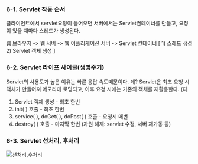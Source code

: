 ### 6-1. Servlet 작동 순서 
클라이언트에서 servlet요청이 들어오면 서버에서는 Servlet컨테이너를 만들고, 요청이 있을 때마다 스레드가 생성된다.

웹 브라우저 -> 웹 서버 -> 웹 어플리케이션 서버 -> Servlet 컨테이너 [ 1) 스레드 생성 2) Servlet 객체 생성 ]

### 6-2. Servlet 라이프 사이클(생명주기)
Servlet의 사용도가 높은 이유는 빠른 응답 속도때문이다.
왜? Servlet은 최초 요청 시 객체가 만들어져 메모리에 로딩되고, 이후 요청 시에는 기존의 객체를 재활용한다. (다

1. Servlet 객체 생성 - 최초 한번
2. init( ) 호출 - 최초 한번
3. service( ), doGet( ), doPost( ) 호출 - 요청시 매번
4. destroy( ) 호출 - 마지막 한번 (자원 해제: servlet 수정, 서버 재가동 등)

### 6-3. Servlet 선처리, 후처리
![](https://lh3.googleusercontent.com/3_6SWVoYlvy97GUI45YE5aTQvWarHP-n9Rs_a5MORIAblHUZW3HxFo6fIlUdzz_zr4H3im0gGrs "선처리,후처리")
<!--stackedit_data:
eyJoaXN0b3J5IjpbMjA2NTIxNzU2OCwzOTIxNDMwMzgsNDczNT
M3NDg4LC0xNjExMzk5NDkyLC0yMDg4NzQ2NjEyXX0=
-->